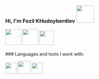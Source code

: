 ### Hi, I'm Fozil KHudoyberdiev <img src="https://media3.giphy.com/media/5HyXGsoFzXWPKFx07j/giphy.gif?cid=ecf05e47mg0lfgyrfqik5i1cmhef1yx1mtjcb29hdplc8wof&ep=v1_stickers_search&rid=giphy.gif&ct=s" width="55px">
<a href="https://t.me/Fozil950802"> 
<img src="https://static.vecteezy.com/system/resources/previews/017/221/839/original/telegram-logo-transparent-free-png.png" width="50px" height="50px"></a>
<a href="https://www.facebook.com/fozil.xudoyberdiev.98/"> 
<img src="https://img.freepik.com/premium-vector/blue-social-media-logo_197792-1759.jpg" width="50px" height="50px"></a>
<a href="https://www.instagram.com/"> 
  <img src="https://encrypted-tbn0.gstatic.com/images?q=tbn:ANd9GcQkaKFnBS6oXtQ4Qk6nM5MQ75PvNDfFUc5DCA&usqp=CAU" width="45px" height="45px"></a>
<br />
<br / >
### Languages and tools I work with:

<code><img src="https://w7.pngwing.com/pngs/390/229/png-transparent-logo-html5-brand-design-text-logo-number.png" width=35px></code>
<code><img src="https://img.freepik.com/free-icon/css_318-698167.jpg" width=40px></code>
<code><img src="https://tl.vhv.rs/dpng/s/456-4562295_library-of-javascript-icon-graphic-freeuse-png-files.png" width=35px></code>
